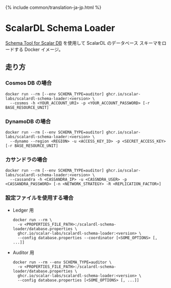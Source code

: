 {% include common/translation-ja-jp.html %}

# ScalarDL Schema Loader

[Schema Tool for Scalar DB](https://github.com/scalar-labs/scalardb/tree/master/schema-loader/) を使用して ScalarDL のデータベース スキーマをロードする Docker イメージ。

## 走り方

### Cosmos DB の場合

```console
docker run --rm [--env SCHEMA_TYPE=auditor] ghcr.io/scalar-labs/scalardl-schema-loader:<version> \
  --cosmos -h <YOUR_ACCOUNT_URI> -p <YOUR_ACCOUNT_PASSWORD> [-r BASE_RESOURCE_UNIT]
```

### DynamoDB の場合

```console
docker run --rm [--env SCHEMA_TYPE=auditor] ghcr.io/scalar-labs/scalardl-schema-loader:<version> \
  --dynamo --region <REGION> -u <ACCESS_KEY_ID> -p <SECRET_ACCESS_KEY> [-r BASE_RESOURCE_UNIT]
```

### カサンドラの場合

```console
docker run --rm [--env SCHEMA_TYPE=auditor] ghcr.io/scalar-labs/scalardl-schema-loader:<version> \
  --cassandra -h <CASSANDRA_IP> -u <CASSNDRA_USER> -p <CASSANDRA_PASSWORD> [-n <NETWORK_STRATEGY> -R <REPLICATION_FACTOR>]
```

### 設定ファイルを使用する場合

* Ledger 用
  ```console
  docker run --rm \
    -v <PROPERTIES_FILE_PATH>:/scalardl-schema-loader/database.properties \
    ghcr.io/scalar-labs/scalardl-schema-loader:<version> \
    --config database.properties --coordinator [<SOME_OPTIONS> [, ...]]
  ```

* Auditor 用
  ```console
  docker run --rm --env SCHEMA_TYPE=auditor \
    -v <PROPERTIES_FILE_PATH>:/scalardl-schema-loader/database.properties \
    ghcr.io/scalar-labs/scalardl-schema-loader:<version> \
    --config database.properties [<SOME_OPTIONS> [, ...]]
  ```
